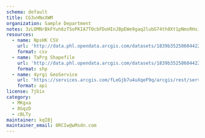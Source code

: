 ```yaml
---
schema: default
title: CG3vHNxXWM 
organization: Sample Department 
notes: 3zLOMNrBkFYuh6zTSoPKIA7TOcbFDoHInJBpEWe9gaq2lubG74th0Xt1pNmsRHsivxLQdGPXdj0SZR4 58ek8xCicy3EyrWawMfD 
resources:
  - name: NpsHK CSV
    url: 'http://data.phl.opendata.arcgis.com/datasets/1839b35258604422b0b520cbb668df0d_0.csv'
    format: csv
  - name: TaPrg Shapefile
    url: 'http://data.phl.opendata.arcgis.com/datasets/1839b35258604422b0b520cbb668df0d_0.zip'
    format: shp
  - name: 4yrgi GeoService
    url: 'https://services.arcgis.com/fLeGjb7u4uXqeF9q/arcgis/rest/services/Air_Monitoring_Stations/FeatureServer/0/query'
    format: api
license: 7jbix 
category:
  - MKgxa 
  - 8GqzD 
  - cBLTy 
maintainer: kqIBj  
maintainer_email: 0RCIw@wMsdn.com
---
```

